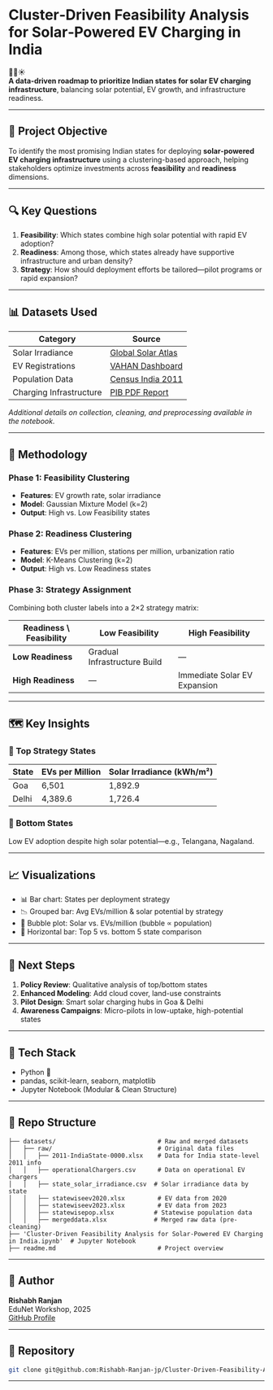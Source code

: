 # Cluster‑Driven Feasibility Analysis for Solar‑Powered EV Charging in India

🚗🔋☀️  
**A data‑driven roadmap to prioritize Indian states for solar EV charging infrastructure**, balancing solar potential, EV growth, and infrastructure readiness.

---

## 📌 Project Objective

To identify the most promising Indian states for deploying **solar‑powered EV charging infrastructure** using a clustering-based approach, helping stakeholders optimize investments across **feasibility** and **readiness** dimensions.

---

## 🔍 Key Questions

1. **Feasibility**: Which states combine high solar potential with rapid EV adoption?
2. **Readiness**: Among those, which states already have supportive infrastructure and urban density?
3. **Strategy**: How should deployment efforts be tailored—pilot programs or rapid expansion?

---

## 📊 Datasets Used

| Category             | Source                                                       |
|----------------------|--------------------------------------------------------------|
| Solar Irradiance     | [Global Solar Atlas](https://globalsolaratlas.info/download/india) |
| EV Registrations     | [VAHAN Dashboard](https://vahan.parivahan.gov.in/vahan4dashboard) |
| Population Data      | [Census India 2011](https://censusindia.gov.in/)             |
| Charging Infrastructure | [PIB PDF Report](https://pib.gov.in/PressReleaseIframePage.aspx?PRID=2003003) |

*Additional details on collection, cleaning, and preprocessing available in the notebook.*

---

## 🧮 Methodology

### Phase 1: Feasibility Clustering
- **Features**: EV growth rate, solar irradiance  
- **Model**: Gaussian Mixture Model (k=2)  
- **Output**: High vs. Low Feasibility states  

### Phase 2: Readiness Clustering
- **Features**: EVs per million, stations per million, urbanization ratio  
- **Model**: K-Means Clustering (k=2)  
- **Output**: High vs. Low Readiness states  

### Phase 3: Strategy Assignment
Combining both cluster labels into a 2×2 strategy matrix:

| Readiness \ Feasibility | Low Feasibility               | High Feasibility              |
|--------------------------|-------------------------------|-------------------------------|
| **Low Readiness**        | Gradual Infrastructure Build | —                             |
| **High Readiness**       | —                             | Immediate Solar EV Expansion |

---

## 🗺️ Key Insights

### 🌟 Top Strategy States  
| State | EVs per Million | Solar Irradiance (kWh/m²) |
|-------|------------------|---------------------------|
| Goa   | 6,501            | 1,892.9                   |
| Delhi | 4,389.6          | 1,726.4                   |

### 🚧 Bottom States  
Low EV adoption despite high solar potential—e.g., Telangana, Nagaland.

---

## 📈 Visualizations

- 📊 Bar chart: States per deployment strategy  
- 📉 Grouped bar: Avg EVs/million & solar potential by strategy  
- 🫧 Bubble plot: Solar vs. EVs/million (bubble ∝ population)  
- 📌 Horizontal bar: Top 5 vs. bottom 5 state comparison  

---

## 🧭 Next Steps

1. **Policy Review**: Qualitative analysis of top/bottom states  
2. **Enhanced Modeling**: Add cloud cover, land-use constraints  
3. **Pilot Design**: Smart solar charging hubs in Goa & Delhi  
4. **Awareness Campaigns**: Micro-pilots in low-uptake, high-potential states

---

## 🧠 Tech Stack

- Python 🐍  
- pandas, scikit-learn, seaborn, matplotlib  
- Jupyter Notebook (Modular & Clean Structure)  

---

## 📁 Repo Structure

```
├── datasets/                            # Raw and merged datasets  
│   ├── raw/                             # Original data files  
│   │   ├── 2011-IndiaState-0000.xlsx    # Data for India state-level 2011 info  
│   │   ├── operationalChargers.csv      # Data on operational EV chargers  
│   │   ├── state_solar_irradiance.csv  # Solar irradiance data by state  
│   │   ├── statewiseev2020.xlsx         # EV data from 2020  
│   │   ├── statewiseev2023.xlsx         # EV data from 2023  
│   │   ├── statewisepop.xlsx           # Statewise population data  
│   │   ├── mergeddata.xlsx             # Merged raw data (pre-cleaning)  
├── 'Cluster-Driven Feasibility Analysis for Solar-Powered EV Charging in India.ipynb'  # Jupyter Notebook  
├── readme.md                            # Project overview

```

---

## 👤 Author

**Rishabh Ranjan**  
EduNet Workshop, 2025  
[GitHub Profile](https://github.com/Rishabh-Ranjan-jp)

---

## 📎 Repository

```bash
git clone git@github.com:Rishabh-Ranjan-jp/Cluster-Driven-Feasibility-Analysis-for-Solar-Powered-EV-Charging-in-India.git
```

---
